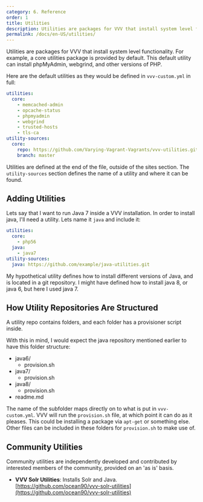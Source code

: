 ```yaml
---
category: 6. Reference
order: 1
title: Utilities
description: Utilities are packages for VVV that install system level functionality. The core utilities package installs phpMyAdmin, webgrind, and other versions of PHP.
permalink: /docs/en-US/utilities/
---
```


Utilities are packages for VVV that install system level functionality. For example, a core utilities package is provided by default. This default utility can install phpMyAdmin, webgrind, and other versions of PHP.

Here are the default utilities as they would be defined in `vvv-custom.yml` in full:

```YAML
utilities:
  core:
    - memcached-admin
    - opcache-status
    - phpmyadmin
    - webgrind
    - trusted-hosts
    - tls-ca
utility-sources:
  core:
    repo: https://github.com/Varying-Vagrant-Vagrants/vvv-utilities.git
    branch: master
```

Utilities are defined at the end of the file, outside of the sites section. The `utility-sources` section defines the name of a utility and where it can be found.

## Adding Utilities

Lets say that I want to run Java 7 inside a VVV installation. In order to install java, I'll need a utility. Lets name it `java` and include it:

```YAML
utilities:
  core:
    - php56
  java:
    - java7
utility-sources:
  java: https://github.com/example/java-utilities.git
```

My hypothetical utility defines how to install different versions of Java, and is located in a git repository. I might have defined how to install java 8, or java 6, but here I used java 7.

## How Utility Repositories Are Structured

A utility repo contains folders, and each folder has a provisioner script inside.

With this in mind, I would expect the java repository mentioned earlier to have this folder structure:

 - java6/
   - provision.sh
 - java7/
   - provision.sh
 - java8/
   - provision.sh
 - readme.md

The name of the subfolder maps directly on to what is put in `vvv-custom.yml`. VVV will run the `provision.sh` file, at which point it can do as it pleases. This could be installing a package via `apt-get` or something else. Other files can be included in these folders for `provision.sh` to make use of.

## Community Utilities

Community utilities are independently developed and contributed by interested members of the community, provided on an 'as is' basis.

* **VVV Solr Utilities**: Installs Solr and Java.  
  [https://github.com/ocean90/vvv-solr-utilities](https://github.com/ocean90/vvv-solr-utilities)
